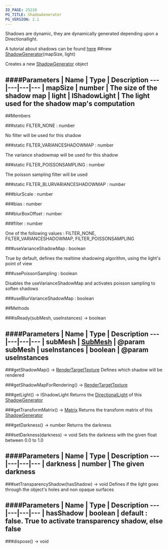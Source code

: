 ```yaml
---
ID_PAGE: 25210
PG_TITLE: ShadowGenerator
PG_VERSION: 2.1
---
```


Shadows are dynamic, they are dynamically generated depending upon a Directionallight.

A tutorial about shadows can be found [here](http://doc.babylonjs.com/tutorials/15._Shadows)
##new [ShadowGenerator](/classes/ShadowGenerator)(mapSize, light)




Creates a new [ShadowGenerator](/classes/ShadowGenerator) object






####Parameters
 | Name | Type | Description
---|---|---|---
 | mapSize | number | The size of the shadow map
 | light | IShadowLight | The light used for the shadow map's computation
---

##Members

###static FILTER_NONE : number





No filter will be used for this shadow




###static FILTER_VARIANCESHADOWMAP : number





The variance shadowmap will be used for this shadow




###static FILTER_POISSONSAMPLING : number





The poisson sampling filter will be used




###static FILTER_BLURVARIANCESHADOWMAP : number


###blurScale : number


###bias : number


###blurBoxOffset : number


###filter : number





One of the following values : FILTER_NONE, FILTER_VARIANCESHADOWMAP, FILTER_POISSONSAMPLING




###useVarianceShadowMap : boolean





True by default, defines the realtime shadowing algorithm, using the light's point of view




###usePoissonSampling : boolean





Disables the useVarianceShadowMap and activates poisson sampling to soften shadows













###useBlurVarianceShadowMap : boolean




##Methods

###isReady(subMesh, useInstances) &rarr; boolean







####Parameters
 | Name | Type | Description
---|---|---|---
 | subMesh | [SubMesh](/classes/SubMesh) | @param subMesh
 | useInstances | boolean | @param useInstances
---

###getShadowMap() &rarr; [RenderTargetTexture](/classes/RenderTargetTexture)
Defines which shadow will be rendered








###getShadowMapForRendering() &rarr; [RenderTargetTexture](/classes/RenderTargetTexture)


###getLight() &rarr; IShadowLight
Returns the [DirectionalLight](/classes/DirectionalLight) of this [ShadowGenerator](/classes/ShadowGenerator)








###getTransformMatrix() &rarr; [Matrix](/classes/Matrix)
Returns the transform matrix of this [ShadowGenerator](/classes/ShadowGenerator)








###getDarkness() &rarr; number
Returns the darkness








###setDarkness(darkness) &rarr; void
Sets the darkness with the given float between 0.0 to 1.0







####Parameters
 | Name | Type | Description
---|---|---|---
 | darkness | number | The given darkness
---

###setTransparencyShadow(hasShadow) &rarr; void
Defines if the light goes through the object's holes and non opaque surfaces







####Parameters
 | Name | Type | Description
---|---|---|---
 | hasShadow | boolean | default : false. True to activate transparency shadow, else false
---

###dispose() &rarr; void

